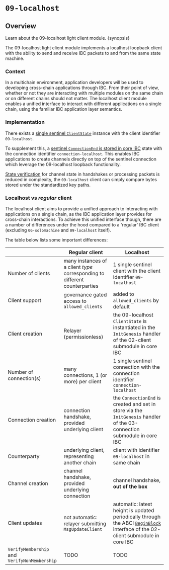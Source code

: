<!--
order: 1
-->

# `09-localhost`

## Overview

Learn about the 09-localhost light client module. {synopsis}

The 09-localhost light client module implements a localhost loopback client with the ability to send and receive IBC packets to and from the same state machine.

### Context

In a multichain environment, application developers will be used to developing cross-chain applications through IBC. From their point of view, whether or not they are interacting with multiple modules on the same chain or on different chains should not matter. The localhost client module enables a unified interface to interact with different applications on a single chain, using the familiar IBC application layer semantics.

### Implementation

There exists a [single sentinel `ClientState`](./client-state.md) instance with the client identifier `09-localhost`.

To supplement this, a [sentinel `ConnectionEnd` is stored in core IBC](./connection.md) state with the connection identifier `connection-localhost`. This enables IBC applications to create channels directly on top of the sentinel connection which leverage the 09-localhost loopback functionality.

[State verification](./state-verification.md) for channel state in handshakes or processing packets is reduced in complexity, the `09-localhost` client can simply compare bytes stored under the standardized key paths.

### Localhost vs *regular* client

The localhost client aims to provide a unified approach to interacting with applications on a single chain, as the IBC application layer provides for cross-chain interactions. To achieve this unified interface though, there are a number of differences under the hood compared to a 'regular' IBC client (excluding `06-solomachine` and `09-localhost` itself).

The table below lists some important differences:

|  | Regular client | Localhost |
| - | -------------- | --------- |
| Number of clients | many instances of a client *type* corresponding to different counterparties | 1 single sentinel client with the client identifier `09-localhost`|
| Client support | governance gated access to `allowed_clients` | added to `allowed_clients` by default |
| Client creation | Relayer (permissionless) | the 09-localhost `ClientState` is instantiated in the `InitGenesis` handler of the 02-client submodule in core IBC |
| Number of connection(s) | many connections, 1 (or more) per client | 1 single sentinel connection with the connection identifier `connection-localhost` |
| Connection creation | connection handshake, provided underlying client | the `ConnectionEnd` is created and set in store via the `InitGenesis` handler of the 03-connection submodule in core IBC |
| Counterparty | underlying client, representing another chain | client with identifier `09-localhost` in same chain |
| Channel creation | channel handshake, provided underlying connection | channel handshake, **out of the box** |
| Client updates | not automatic: relayer submitting `MsgUpdateClient` |automatic: latest height is updated periodically through the ABCI [`BeginBlock`](https://docs.cosmos.network/v0.47/building-modules/beginblock-endblock) interface of the 02-client submodule in core IBC |
| `VerifyMembership` and `VerifyNonMembership` | TODO | TODO |
